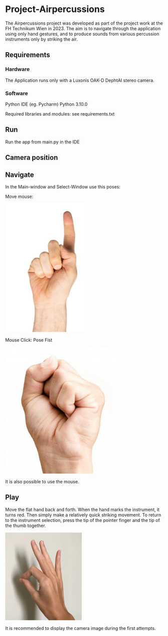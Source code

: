 # Project-Airpercussions
The Airpercussions project was developed as part of the 
project work at the FH Technikum Wien in 2023. 
The aim is to navigate through the application using 
only hand gestures, and to produce sounds from various 
percussion instruments only by striking the air.

## Requirements
### Hardware
The Application runs only with a Luxonis OAK-D DephtAI 
stereo camera.
### Software
Python IDE (eg. Pycharm)
Python 3.10.0

Required libraries and modules:
see requirements.txt
## Run
Run the app from main.py in the IDE
## Camera position
## Navigate
In the Main-window and Select-Window use this poses:

Move mouse:

![](PoseImages/Pose_One.png)

Mouse Click: Pose Fist

![](PoseImages/Pose_Fist.png)

It is also possible to use the mouse.
## Play
Move the flat hand back and forth. When the hand marks 
the instrument, it turns red. 
Then simply make a relatively quick striking movement. 
To return to the instrument selection, press the tip 
of the pointer finger and the tip of the thumb together.

![](PoseImages/Pose_leave.png)

It is recommended to display the camera image 
during the first attempts.


